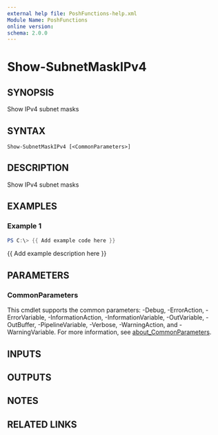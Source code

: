 ```yaml
---
external help file: PoshFunctions-help.xml
Module Name: PoshFunctions
online version:
schema: 2.0.0
---
```


# Show-SubnetMaskIPv4

## SYNOPSIS
Show IPv4 subnet masks

## SYNTAX

```
Show-SubnetMaskIPv4 [<CommonParameters>]
```

## DESCRIPTION
Show IPv4 subnet masks

## EXAMPLES

### Example 1
```powershell
PS C:\> {{ Add example code here }}
```

{{ Add example description here }}

## PARAMETERS

### CommonParameters
This cmdlet supports the common parameters: -Debug, -ErrorAction, -ErrorVariable, -InformationAction, -InformationVariable, -OutVariable, -OutBuffer, -PipelineVariable, -Verbose, -WarningAction, and -WarningVariable. For more information, see [about_CommonParameters](http://go.microsoft.com/fwlink/?LinkID=113216).

## INPUTS

## OUTPUTS

## NOTES

## RELATED LINKS
